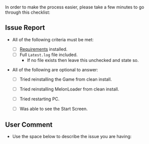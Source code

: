 In order to make the process easier, please take a few minutes to go through this checklist:


## Issue Report

- All of the following criteria must be met:

  - [ ] [Requirements](https://github.com/LavaGang/MelonLoader/blob/master/README.md#requirements) installed.
  - [ ] Full ``Latest.log`` file included.
    - If no file exists then leave this unchecked and state so.

- All of the following are optional to answer:

	- [ ] Tried reinstalling the Game from clean install.
	- [ ] Tried reinstalling MelonLoader from clean install.
	- [ ] Tried restarting PC.
	- [ ] Was able to see the Start Screen.


## User Comment

- Use the space below to describe the issue you are having:

